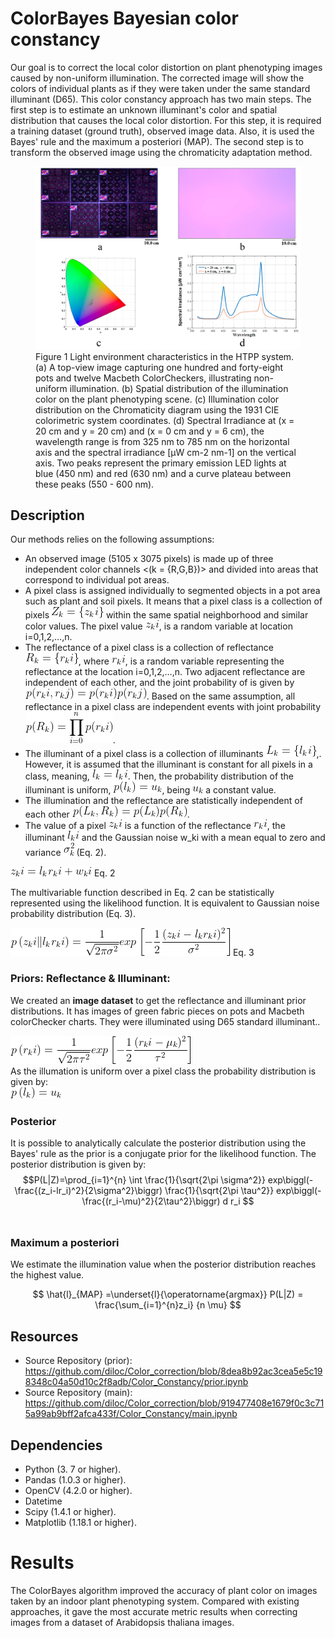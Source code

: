 # ColorBayes Bayesian color constancy


Our goal is to correct the local color distortion on plant phenotyping images caused by non-uniform illumination. The corrected image will show the colors of individual plants as if they were taken under the same standard illuminant (D65). This color constancy approach has two main steps. The first step is to estimate an unknown illuminant's color and spatial distribution that causes the local color distortion. For this step, it is required a training dataset (ground truth), observed image data. Also, it is used the Bayes' rule and the maximum a posteriori (MAP). The second step is to transform the observed image using the chromaticity adaptation method.


<figure>
  <img src="https://github.com/diloc/Color_correction/blob/main/images/Figure_2_ColorLight_distribution4.png">
  <figcaption>
  Figure 1 Light environment characteristics in the HTPP system. (a) A top-view image capturing one hundred and forty-eight pots and twelve Macbeth ColorCheckers, illustrating non-uniform illumination. (b) Spatial distribution of the illumination color on the plant phenotyping scene. (c) Illumination color distribution on the Chromaticity diagram using the 1931 CIE colorimetric system coordinates. (d) Spectral Irradiance at (x = 20 cm and y = 20 cm) and (x = 0 cm and y = 6 cm), the wavelength range is from 325 nm to 785 nm on the horizontal axis and the spectral irradiance [μW cm-2 nm-1] on the vertical axis. Two peaks represent the primary emission LED lights at blue (450 nm) and red (630 nm) and a curve plateau between these peaks (550 - 600 nm).
  </figcaption>
</figure>

## Description

Our methods relies on the following assumptions:

- An observed image (5105 x 3075 pixels) is made up of three independent color channels <(k = {R,G,B})> and divided into areas that correspond to individual pot areas.
- A pixel class is assigned individually to segmented objects in a pot area such as plant and soil pixels. It means that a pixel class is a collection of pixels ![equation](https://github.com/diloc/Color_correction/blob/main/equations/pixelClass.png) within the same spatial neighborhood and similar color values. The pixel value ![equation](https://github.com/diloc/Color_correction/blob/main/equations/pixel.png), is a random variable at location i=0,1,2,…,n.
- The reflectance of a pixel class is a collection of reflectance ![equation](https://github.com/diloc/Color_correction/blob/main/equations/reflectanceClass.png), where ![equation](https://github.com/diloc/Color_correction/blob/main/equations/reflect.png), is a random variable representing the reflectance at the location i=0,1,2,…,n. Two adjacent reflectance are independent of each other, and the joint probability of is given by ![equation](https://github.com/diloc/Color_correction/blob/041befc0d5f053fd72862480c8d15fc4a464f010/equations/twoReflect.png). Based on the same assumption, all reflectance in a pixel class are independent events with joint probability ![equation](https://github.com/diloc/Color_correction/blob/041befc0d5f053fd72862480c8d15fc4a464f010/equations/allReflect.png).
- The illuminant of a pixel class is a collection of illuminants ![equation](https://github.com/diloc/Color_correction/blob/main/equations/illumClass.png),. However, it is assumed that the illuminant is constant for all pixels in a class, meaning, ![equation](https://github.com/diloc/Color_correction/blob/c42493778cf3d81cb2be0e80d740012cee213f03/equations/lk_lki.png). Then, the probability distribution of the illuminant is uniform, ![equation](https://github.com/diloc/Color_correction/blob/c42493778cf3d81cb2be0e80d740012cee213f03/equations/prob_illum.png), being ![equation](https://github.com/diloc/Color_correction/blob/c42493778cf3d81cb2be0e80d740012cee213f03/equations/constant.png) a constant value. 
- The illumination and the reflectance are statistically independent of each other ![equation](https://github.com/diloc/Color_correction/blob/c42493778cf3d81cb2be0e80d740012cee213f03/equations/prob_refl_illum.png).
- The value of a pixel ![equation](https://github.com/diloc/Color_correction/blob/c42493778cf3d81cb2be0e80d740012cee213f03/equations/pixel.png) is a function of the reflectance ![equation](https://github.com/diloc/Color_correction/blob/c42493778cf3d81cb2be0e80d740012cee213f03/equations/reflect.png), the illuminant ![equation](https://github.com/diloc/Color_correction/blob/c42493778cf3d81cb2be0e80d740012cee213f03/equations/illumin.png) and the Gaussian noise w_ki with a mean equal to zero and variance ![equation](https://github.com/diloc/Color_correction/blob/c42493778cf3d81cb2be0e80d740012cee213f03/equations/var_noise.png) (Eq. 2). <br/>



![equation](https://github.com/diloc/Color_correction/blob/c42493778cf3d81cb2be0e80d740012cee213f03/equations/pixelFunc.png)	Eq. 2 <br/>

The multivariable function described in Eq. 2 can be statistically represented using the likelihood function. It is equivalent to Gaussian noise probability distribution (Eq. 3). <br/>

![equation](https://github.com/diloc/Color_correction/blob/64641311ebcfd22add59b5f9db0430e8ccd500d0/equations/likelihood.png) Eq. 3 <br/>


### Priors: Reflectance & Illuminant: 
We created an **image dataset** to get the reflectance and illuminant prior distributions. It has images of green fabric pieces on pots and Macbeth colorChecker charts. They were illuminated using D65 standard illuminant.. <br/>

![equation](https://github.com/diloc/Color_correction/blob/67d3eb7d24be12a07f11351454e3983ae2ba2498/equations/priorReflect.png) <br/>
As the illumation is uniform over a pixel class the probability distribution is given by:<br/>
![equation](https://github.com/diloc/Color_correction/blob/b99b19f530fbd06e94a81c221153e5a50614ace0/equations/priorIllum.png) <br/>

### Posterior
It is possible to analytically calculate the posterior distribution using the Bayes' rule as the prior is a conjugate prior for the likelihood function. The posterior distribution is given by:
$$P(L|Z)=\prod_{i=1}^{n} \int \frac{1}{\sqrt{2\pi \sigma^2}}  exp⁡\biggl(-\frac{(z_i-lr_i)^2}{2\sigma^2}\biggr) \frac{1}{\sqrt{2\pi \tau^2}}  exp⁡\biggl(-\frac{(r_i-\mu)^2}{2\tau^2}\biggr) d r_i $$ <br/>


### Maximum a posteriori 
We estimate the illumination value when the posterior distribution reaches the highest value.

$$  \hat{l}_{MAP} =\underset{l}{\operatorname{argmax}}  P(L|Z) = \frac{\sum_{i=1}^{n}z_i} {n \mu} $$

## Resources


* Source Repository (prior): https://github.com/diloc/Color_correction/blob/8dea8b92ac3cea5e5c198348c04a50d10c2f8adb/Color_Constancy/prior.ipynb
* Source Repository (main): https://github.com/diloc/Color_correction/blob/919477408e1679f0c3c715a99ab9bff2afca433f/Color_Constancy/main.ipynb

## Dependencies
* Python (3. 7 or higher).
* Pandas (1.0.3 or higher).
* OpenCV (4.2.0 or higher).
* Datetime
* Scipy (1.4.1 or higher).
* Matplotlib (1.18.1 or higher).



# Results
The ColorBayes algorithm improved the accuracy of plant color on images taken by an indoor plant phenotyping system. Compared with existing approaches, it gave the most accurate metric results when correcting images from a dataset of Arabidopsis thaliana images.




